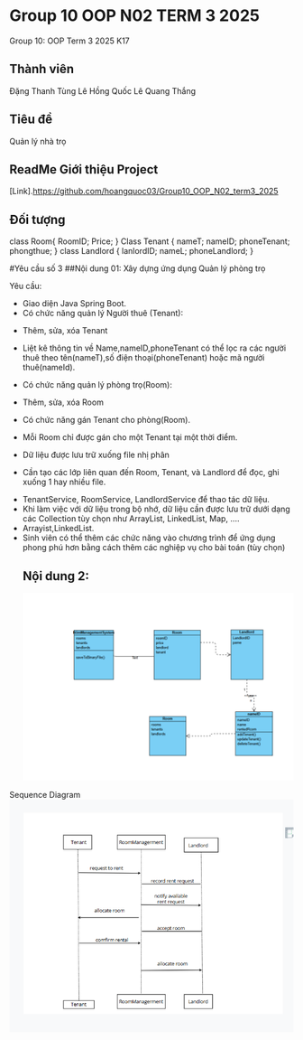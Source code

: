 # Group 10 OOP N02 TERM 3 2025
Group 10: OOP Term 3 2025 K17
## Thành viên
Đặng Thanh Tùng
Lê Hồng Quốc
Lê Quang Thắng
## Tiêu đề

Quản lý nhà trọ

## ReadMe Giới thiệu Project
[Link].https://github.com/hoangquoc03/Group10_OOP_N02_term3_2025
## Đối tượng
class Room{
RoomID;
Price;
}
Class Tenant {
nameT;
nameID;
phoneTenant;
phongthue;
}
class Landlord {
lanlordID;
nameL;
phoneLandlord;
}

#Yêu cầu số 3
##Nội dung 01:
Xây dựng ứng dụng Quản lý phòng trọ

Yêu cầu:
- Giao diện Java Spring Boot.
- Có chức năng quản lý Người thuê (Tenant):

+ Thêm, sửa, xóa Tenant

+ Liệt kê thông tin về Name,nameID,phoneTenant có thể lọc ra các người thuê theo tên(nameT),số điện thoại(phoneTenant) hoặc mã người thuê(nameId). 
- Có chức năng quản lý phòng trọ(Room):

+ Thêm, sửa, xóa Room
- Có chức năng gán Tenant cho phòng(Room).
- Mỗi Room chỉ được gán cho một Tenant tại một thời điểm. 

- Dữ liệu được lưu trữ xuống file nhị phân

+ Cần tạo các lớp liên quan đến Room, Tenant, và Landlord để đọc, ghi xuống 1 hay nhiều file.
- TenantService, RoomService, LandlordService để thao tác dữ liệu.
- Khi làm việc với dữ liệu trong bộ nhớ, dữ liệu cần được lưu trữ dưới dạng các Collection tùy chọn như ArrayList, LinkedList, Map, ....
- Arrayist<Room>,LinkedList<Tenant>.
- Sinh viên có thể thêm các chức năng vào chương trình để ứng dụng phong phú hơn bằng cách thêm các nghiệp vụ cho bài toán (tùy chọn)
  ## Nội dung 2:
  <img src ="img/group10noidung2.png">
 Sequence Diagram
 <img src ="img/group10noidung3.png">
 
